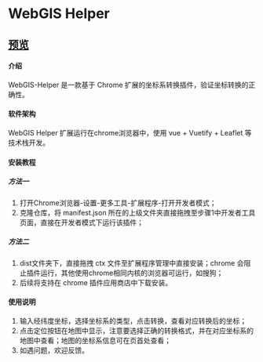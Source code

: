 # WebGIS Helper

## [预览](https://jiangteng2019.github.io/WebGIS-Helper/)

#### 介绍
WebGIS-Helper 是一款基于 Chrome 扩展的坐标系转换插件，验证坐标转换的正确性。

#### 软件架构
WebGIS Helper 扩展运行在chrome浏览器中，使用 vue + Vuetify + Leaflet 等技术栈开发。


#### 安装教程

##### 方法一
1.  打开Chrome浏览器-设置-更多工具-扩展程序-打开开发者模式；
2.  克隆仓库，将 manifest.json 所在的上级文件夹直接拖拽至步骤1中开发者工具页面，直接在开发者模式下运行该插件；

##### 方法二
1.  dist文件夹下，直接拖拽 ctx 文件至扩展程序管理中直接安装；chrome 会阻止插件运行，其他使用chrome相同内核的浏览器可运行，如搜狗；
2.  后续将支持在 chrome 插件应用商店中下载安装。

#### 使用说明

1.  输入经纬度坐标，选择坐标系的类型，点击转换，查看对应转换后的坐标；
2.  点击定位按钮在地图中显示，注意要选择正确的转换格式，并在对应坐标系的地图中查看；地图的坐标系信息可在页首处查看；
3.  如遇问题，欢迎反馈。


